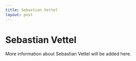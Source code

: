 ```yaml
---
title: Sebastian Vettel
layout: post
---
```


# Sebastian Vettel

More information about Sebastian Vettel will be added here.
